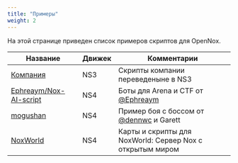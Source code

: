 ```yaml
---
title: "Примеры"
weight: 2
---
```


На этой странице приведен список примеров скриптов для OpenNox.

| Название                                                            | Движек | Комментарии                                                          |
|---------------------------------------------------------------------|--------|----------------------------------------------------------------------|
| [Компания](https://github.com/opennox/legacy-maps)             | NS3    | Скрипты компании переведеныне в NS3                                  |
| [Ephreaym/Nox-AI-script](https://github.com/Ephreaym/Nox-AI-script) | NS4    | Боты для Arena и CTF от [@Ephreaym](https://github.com/Ephreaym)     |
| [mogushan](https://github.com/opennox/map-mogushan)            | NS4    | Пример боя с боссом от [@dennwc](https://github.com/dennwc) и Garett |
| [NoxWorld](https://github.com/opennox/noxworld-maps)           | NS4    | Карты и скрипты для NoxWorld: Сервер Nox с открытым миром            |